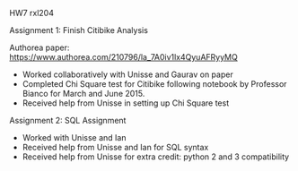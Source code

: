 HW7 rxl204

Assignment 1: Finish Citibike Analysis 

Authorea paper: https://www.authorea.com/210796/la_7A0iv1lx4QyuAFRyyMQ
- Worked collaboratively with Unisse and Gaurav on paper
- Completed Chi Square test for Citibike following notebook by Professor Bianco for March and June 2015.
- Received help from Unisse in setting up Chi Square test

Assignment 2: SQL Assignment
- Worked with Unisse and Ian 
- Received help from Unisse and Ian for SQL syntax 
- Received help from Unisse for extra credit: python 2 and 3 compatibility


